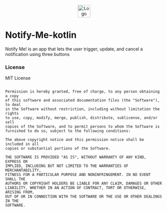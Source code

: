 <p align="center"><img 
	src="https://user-images.githubusercontent.com/25055256/81497160-6b9ec000-92c5-11ea-86c0-902aa1bb34cf.png" 
	alt="Logo" width="40px" height="40px" /></p>
  
# Notify-Me-kotlin
Notify Me! is an app that lets the user trigger, update, and cancel a notification using three buttons

### License

MIT License

```Copyright (c) 2020 fortie40

Permission is hereby granted, free of charge, to any person obtaining a copy
of this software and associated documentation files (the "Software"), to deal
in the Software without restriction, including without limitation the rights
to use, copy, modify, merge, publish, distribute, sublicense, and/or sell
copies of the Software, and to permit persons to whom the Software is
furnished to do so, subject to the following conditions:

The above copyright notice and this permission notice shall be included in all
copies or substantial portions of the Software.

THE SOFTWARE IS PROVIDED "AS IS", WITHOUT WARRANTY OF ANY KIND, EXPRESS OR
IMPLIED, INCLUDING BUT NOT LIMITED TO THE WARRANTIES OF MERCHANTABILITY,
FITNESS FOR A PARTICULAR PURPOSE AND NONINFRINGEMENT. IN NO EVENT SHALL THE
AUTHORS OR COPYRIGHT HOLDERS BE LIABLE FOR ANY CLAIM, DAMAGES OR OTHER
LIABILITY, WHETHER IN AN ACTION OF CONTRACT, TORT OR OTHERWISE, ARISING FROM,
OUT OF OR IN CONNECTION WITH THE SOFTWARE OR THE USE OR OTHER DEALINGS IN THE
SOFTWARE.
